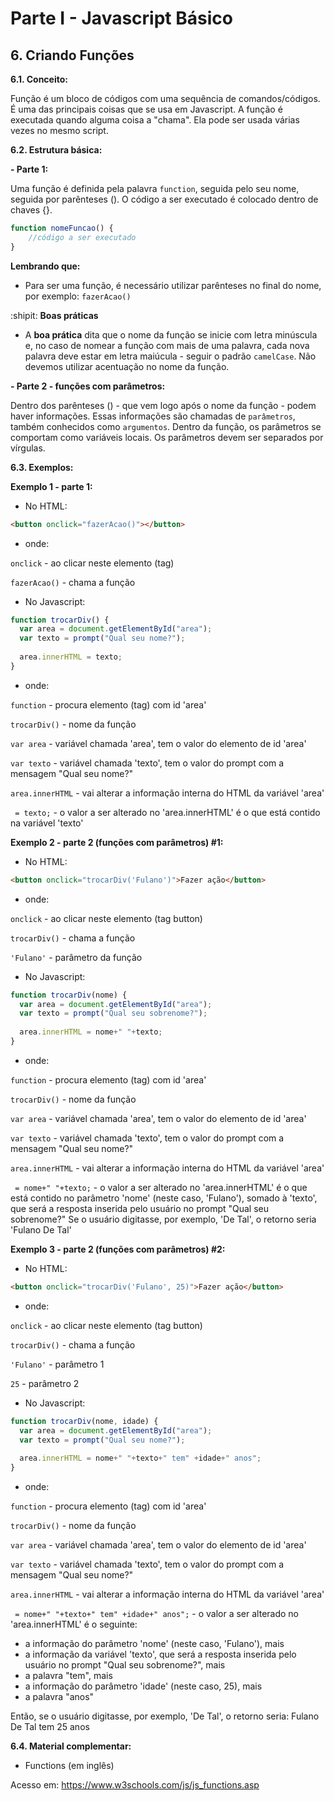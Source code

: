 # Parte I - Javascript Básico

## 6. Criando Funções

**6.1. Conceito:** 

Função é um bloco de códigos com uma sequência de comandos/códigos. É uma das principais coisas que se usa em Javascript.
A função é executada quando alguma coisa a "chama". Ela pode ser usada várias vezes no mesmo script.

**6.2. Estrutura básica:**

**- Parte 1:**

Uma função é definida pela palavra `function`, seguida pelo seu nome, seguida por parênteses ().
O código a ser executado é colocado dentro de chaves {}.

```javascript
function nomeFuncao() {
    //código a ser executado
}
``` 
**Lembrando que:**
* Para ser uma função, é necessário utilizar parênteses no final do nome, por exemplo: `fazerAcao()`

:shipit: **Boas práticas** 

* A **boa prática** dita que o nome da função se inicie com letra minúscula e, no caso de nomear a função com mais de uma palavra, cada nova palavra deve estar em letra maiúcula - seguir o padrão `camelCase`. Não devemos utilizar acentuação no nome da função.

**- Parte 2 - funções com parâmetros:**

Dentro dos parênteses () - que vem logo após o nome da função - podem haver informações. Essas informações são chamadas de `parâmetros`, também conhecidos como `argumentos`. Dentro da função, os parâmetros se comportam como variáveis locais.
Os parâmetros devem ser separados por vírgulas.

**6.3. Exemplos:** 

**Exemplo 1 - parte 1:**

* No HTML:

```html
<button onclick="fazerAcao()"></button>
```

- onde:

`onclick` - ao clicar neste elemento (tag)

`fazerAcao()` - chama a função


* No Javascript:

```javascript
function trocarDiv() {
  var area = document.getElementById("area");
  var texto = prompt("Qual seu nome?");
  
  area.innerHTML = texto;
}
```

- onde:

`function` - procura elemento (tag) com id 'area'

`trocarDiv()` - nome da função

`var area` - variável chamada 'area', tem o valor do elemento de id 'area'

`var texto` - variável chamada 'texto', tem o valor do prompt com a mensagem "Qual seu nome?"

`area.innerHTML` - vai alterar a informação interna do HTML da variável 'area'

` = texto;` - o valor a ser alterado no 'area.innerHTML' é o que está contido na variável 'texto'

**Exemplo 2 - parte 2 (funções com parâmetros) #1:**

* No HTML:

```html
<button onclick="trocarDiv('Fulano')">Fazer ação</button>
```

- onde:

`onclick` - ao clicar neste elemento (tag button)

`trocarDiv()` - chama a função

`'Fulano'` - parâmetro da função

* No Javascript:

```javascript
function trocarDiv(nome) {
  var area = document.getElementById("area");
  var texto = prompt("Qual seu sobrenome?");
  
  area.innerHTML = nome+" "+texto;
}
```

- onde:

`function` - procura elemento (tag) com id 'area'

`trocarDiv()` - nome da função

`var area` - variável chamada 'area', tem o valor do elemento de id 'area'

`var texto` - variável chamada 'texto', tem o valor do prompt com a mensagem "Qual seu nome?"

`area.innerHTML` - vai alterar a informação interna do HTML da variável 'area'

` = nome+" "+texto;` - o valor a ser alterado no 'area.innerHTML' é o que está contido no parâmetro 'nome' (neste caso, 'Fulano'), somado à 'texto', que será a resposta inserida pelo usuário no prompt "Qual seu sobrenome?" Se o usuário digitasse, por exemplo, 'De Tal', o retorno seria 'Fulano De Tal'

**Exemplo 3 - parte 2 (funções com parâmetros) #2:**

* No HTML:

```html
<button onclick="trocarDiv('Fulano', 25)">Fazer ação</button>
```

- onde:

`onclick` - ao clicar neste elemento (tag button)

`trocarDiv()` - chama a função

`'Fulano'` - parâmetro 1

`25` - parâmetro 2

* No Javascript:

```javascript
function trocarDiv(nome, idade) {
  var area = document.getElementById("area");
  var texto = prompt("Qual seu nome?");
  
  area.innerHTML = nome+" "+texto+" tem" +idade+" anos";
}
```

- onde:

`function` - procura elemento (tag) com id 'area'

`trocarDiv()` - nome da função

`var area` - variável chamada 'area', tem o valor do elemento de id 'area'

`var texto` - variável chamada 'texto', tem o valor do prompt com a mensagem "Qual seu nome?"

`area.innerHTML` - vai alterar a informação interna do HTML da variável 'area'

` = nome+" "+texto+" tem" +idade+" anos";` - o valor a ser alterado no 'area.innerHTML' é o seguinte:
  - a informação do parâmetro 'nome' (neste caso, 'Fulano'), mais
  - a informação da variável 'texto', que será a resposta inserida pelo usuário no prompt "Qual seu sobrenome?", mais
  - a palavra "tem", mais
  - a informação do parâmetro 'idade' (neste caso, 25), mais
  - a palavra "anos"
 
 Então, se o usuário digitasse, por exemplo, 'De Tal', o retorno seria: Fulano De Tal tem 25 anos

**6.4. Material complementar:**

- Functions (em inglês)

Acesso em: https://www.w3schools.com/js/js_functions.asp
